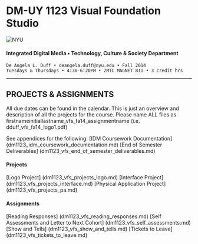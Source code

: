 # DM-UY 1123 Visual Foundation Studio

![NYU](http://ws2.polishedsolid.com/de/nyu_soe_logo.png)
#### Integrated Digital Media • Technology, Culture & Society Department 

    De Angela L. Duff • deangela.duff@nyu.edu • Fall 2014 
    Tuesdays & Thursdays • 4:30-6:20PM • 2MTC MAGNET 811 • 3 credit hrs

---


## PROJECTS & ASSIGNMENTS

All due dates can be found in the calendar. This is just an overview and description of all the projects for the course. Please name ALL files as firstnameinitiallastname_vfs_fa14_assignmentname (i.e. dduff_vfs_fa14_logo1.pdf)

See appendices for the following:
[IDM Coursework Documentation] (dm1123_idm_coursework_documentation.md)
[End of Semester Deliverables] (dm1123_vfs_end_of_semester_deliverables.md)

#### Projects
[Logo Project] (dm1123_vfs_projects_logo.md)
[Interface Project] (dm1123_vfs_projects_interface.md)
[Physical Application Project] (dm1123_vfs_projects_pa.md)

#### Assignments
[Reading Responses] (dm1123_vfs_reading_responses.md)
[Self Assessments and Letter to Next Cohort] (dm1123_vfs_self_assessments.md)
[Show and Tells] (dm1123_vfs_show_and_tells.md)
[Tickets to Leave] (dm1123_vfs_tickets_to_leave.md)




